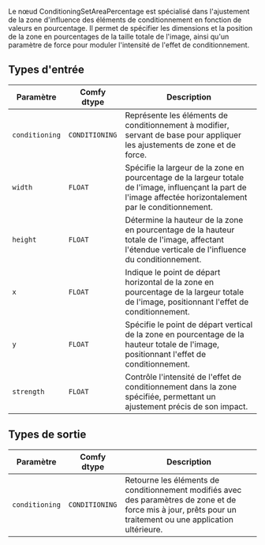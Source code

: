Le nœud ConditioningSetAreaPercentage est spécialisé dans l'ajustement de la zone d'influence des éléments de conditionnement en fonction de valeurs en pourcentage. Il permet de spécifier les dimensions et la position de la zone en pourcentages de la taille totale de l'image, ainsi qu'un paramètre de force pour moduler l'intensité de l'effet de conditionnement.

## Types d'entrée

| Paramètre | Comfy dtype | Description |
|-----------|-------------|-------------|
| `conditioning` | `CONDITIONING` | Représente les éléments de conditionnement à modifier, servant de base pour appliquer les ajustements de zone et de force. |
| `width`   | `FLOAT`     | Spécifie la largeur de la zone en pourcentage de la largeur totale de l'image, influençant la part de l'image affectée horizontalement par le conditionnement. |
| `height`  | `FLOAT`     | Détermine la hauteur de la zone en pourcentage de la hauteur totale de l'image, affectant l'étendue verticale de l'influence du conditionnement. |
| `x`       | `FLOAT`     | Indique le point de départ horizontal de la zone en pourcentage de la largeur totale de l'image, positionnant l'effet de conditionnement. |
| `y`       | `FLOAT`     | Spécifie le point de départ vertical de la zone en pourcentage de la hauteur totale de l'image, positionnant l'effet de conditionnement. |
| `strength`| `FLOAT`     | Contrôle l'intensité de l'effet de conditionnement dans la zone spécifiée, permettant un ajustement précis de son impact. |

## Types de sortie

| Paramètre | Comfy dtype | Description |
|-----------|-------------|-------------|
| `conditioning` | `CONDITIONING` | Retourne les éléments de conditionnement modifiés avec des paramètres de zone et de force mis à jour, prêts pour un traitement ou une application ultérieure. |
